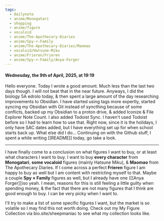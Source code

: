 ```yaml
---
tags:
  - dailynote
  - anime/Monogatari
  - shopping
  - anime/figure
  - vocaloid
  - anime/The-Apothecary-Diaries
  - anime/Spy-×-Family
  - anime/The-Apothecary-Diaries/Maomao
  - vocaloid/Hatsune-Miku
  - anime/Frieren/Frieren
  - anime/Spy-×-Family/Anya-Forger
---
```

#### Wednesday, the 9th of April, 2025, at 19:19

Hello everyone. Today I wrote a good amount. Much less than the last two days though. I will not beat that in the near future. Anyways, I did the biology 5A edrolo today, & then spent a large amount of the day researching improvements to Obsidian. I have started using tags more expertly, started syncing my Obsidian with Git instead of syncthing because of some conflicts, backed up my Obsidian to a proton drive, & added Iconize & File Explorer Note Count. I also added Todoist Sync. I haven't used Todoist before so I had to learn how to use that. Right now, since it is the holidays, I only have SAC dates added, but I have everything set up for when school starts back up. 
What else did I do... Continuing on with the Github stuff, I spent a while writing [[README]] today, go take a look.

---

I have finally come to a conclusion on what figures I want to buy, or at least what characters I want to buy. 
I want to buy **every character** from **Monogatari**, **some vocaloid** figures (mainly Hatsune Miku), & **Maomao** from The Apothecary Diaries. If I come across a perfect **Frieren** figure I am happy to buy as well but I am content with restricting myself to that. Maybe a couple **Spy × Family** figures as well, but I already have one ([[Anya Forger]])so yeah. I mean, reasons for this is still feeling a little guilty when spending money, & the fact that there are not many figures that I think are good enough to buy. I can be very picky when I want to.

I'll try to make a list of some specific figures I want, but the market is so volatile so I may find this not worth doing. Check out my My Figure Collection via bio.site/sheepmaniac to see what my collection looks like.